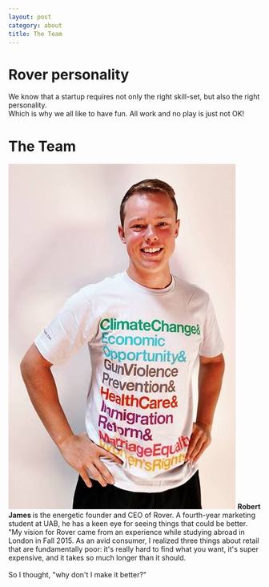 ```yaml
---
layout: post
category: about
title: The Team
---
```


# Rover personality

We know that a startup requires not only the right skill-set, but also the right personality.<br>
Which is why we all like to have fun. All work and no play is just not OK!<br>

# The Team

<img src="/img/robert_new_author_pic.jpg" alt="Robert James"> <strong> Robert James </strong> is the energetic founder and CEO of Rover. A fourth-year marketing student at UAB, he has a keen eye for seeing things that could be better. <br>
"My vision for Rover came from an experience while studying abroad in London in Fall 2015. As an avid consumer, I realized three things about retail that are fundamentally poor: it's really hard to find what you want, it's super expensive, and it takes so much longer than it should.<br><br>
So I thought, "why don't I make it better?"
